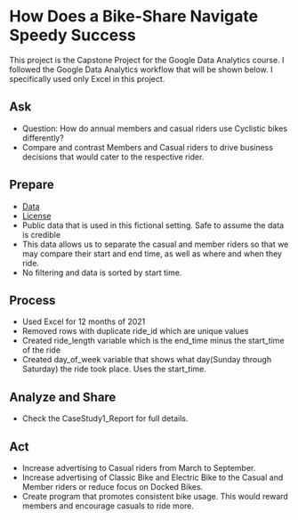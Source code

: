 # How Does a Bike-Share Navigate Speedy Success

This project is the Capstone Project for the Google Data Analytics course. I followed the Google Data Analytics workflow that will be shown below. I specifically used only Excel in this project. 

## Ask
- Question: How do annual members and casual riders use Cyclistic bikes differently?
- Compare and contrast Members and Casual riders to drive business decisions that would cater to the respective rider.

## Prepare
- [Data](https://divvy-tripdata.s3.amazonaws.com/index.html)
- [License](https://ride.divvybikes.com/data-license-agreement)
- Public data that is used in this fictional setting. Safe to assume the data is credible
- This data allows us to separate the casual and member riders so that we may compare their start and end time, as well as where and when they ride. 
- No filtering and data is sorted by start time. 

## Process
- Used Excel for 12 months of 2021
- Removed rows with duplicate ride_id which are unique values
- Created ride_length variable which is the end_time minus the start_time of the ride
- Created day_of_week variable that shows what day(Sunday through Saturday) the ride took place. Uses the start_time.

## Analyze and Share
- Check the CaseStudy1_Report for full details.

## Act
- Increase advertising to Casual riders from March to September.
- Increase advertising of Classic Bike and Electric Bike to the Casual and Member riders or reduce focus on Docked Bikes.
- Create program that promotes consistent bike usage. This would reward members and encourage casuals to ride more. 
